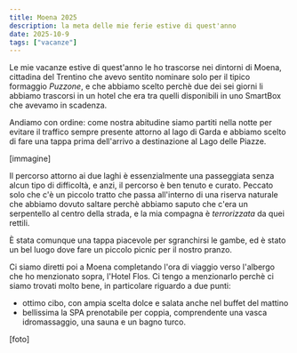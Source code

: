 ```yaml
---
title: Moena 2025
description: la meta delle mie ferie estive di quest'anno
date: 2025-10-9
tags: ["vacanze"]
---
```


Le mie vacanze estive di quest'anno le ho trascorse nei dintorni di Moena, cittadina del Trentino che avevo sentito nominare solo per il tipico formaggio *Puzzone*, e che abbiamo scelto perchè due dei sei giorni li abbiamo trascorsi in un hotel che era tra quelli disponibili in uno SmartBox che avevamo in scadenza.

Andiamo con ordine: come nostra abitudine siamo partiti nella notte per evitare il traffico sempre presente attorno al lago di Garda e abbiamo scelto di fare una tappa prima dell'arrivo a destinazione al Lago delle Piazze.

[immagine]

Il percorso attorno ai due laghi è essenzialmente una passeggiata senza alcun tipo di difficoltà, e anzi, il percorso è ben tenuto e curato. Peccato solo che c'è un piccolo tratto che passa all'interno di una riserva naturale che abbiamo dovuto saltare perchè abbiamo saputo che c'era un serpentello al centro della strada, e la mia compagna è *terrorizzata* da quei rettili.

È stata comunque una tappa piacevole per sgranchirsi le gambe, ed è stato un bel luogo dove fare un piccolo picnic per il nostro pranzo.

Ci siamo diretti poi a Moena completando l'ora di viaggio verso l'albergo che ho menzionato sopra, l'Hotel Flos.
Ci tengo a menzionarlo perchè ci siamo trovati molto bene, in particolare riguardo a due punti: 
- ottimo cibo, con ampia scelta dolce e salata anche nel buffet del mattino
- bellissima la SPA prenotabile per coppia, comprendente una vasca idromassaggio, una sauna e un bagno turco.

[foto]


